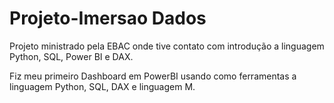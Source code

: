 # Projeto-Imersao Dados

Projeto ministrado pela EBAC onde tive contato com introdução a linguagem Python, SQL, Power BI e DAX.

Fiz meu primeiro Dashboard em PowerBI usando como ferramentas a linguagem Python, SQL, DAX e linguagem M. 
